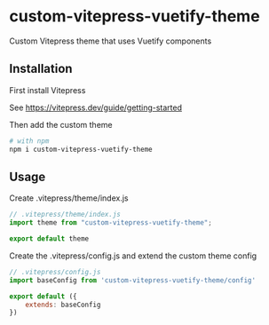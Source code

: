 # custom-vitepress-vuetify-theme

Custom Vitepress theme that uses Vuetify components

## Installation

First install Vitepress

See https://vitepress.dev/guide/getting-started

Then add the custom theme

```bash
# with npm
npm i custom-vitepress-vuetify-theme
```

## Usage

Create .vitepress/theme/index.js

```js
// .vitepress/theme/index.js
import theme from "custom-vitepress-vuetify-theme";

export default theme
```

Create the .vitepress/config.js and extend the custom theme config

```js
// .vitepress/config.js
import baseConfig from 'custom-vitepress-vuetify-theme/config'

export default ({
    extends: baseConfig
})
```
